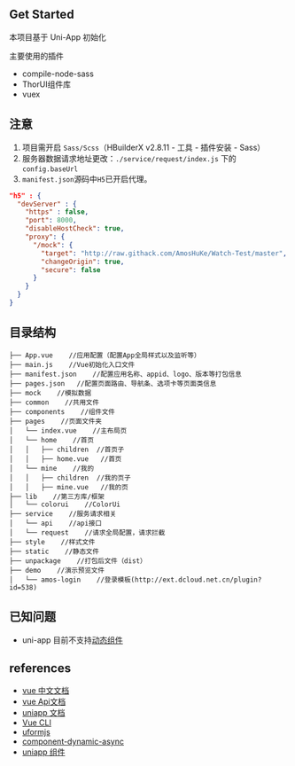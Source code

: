 ## Get Started

本项目基于 Uni-App 初始化

主要使用的插件

- compile-node-sass
- ThorUI组件库
- vuex

## 注意  

1. 项目需开启 `Sass/Scss`（HBuilderX v2.8.11 - 工具 - 插件安装 - Sass）     
2. 服务器数据请求地址更改：`./service/request/index.js` 下的 `config.baseUrl`   
3. `manifest.json`源码中`H5`已开启代理。

```json
"h5" : {
  "devServer" : {
    "https" : false,
    "port": 8000,
    "disableHostCheck": true,
    "proxy": {
      "/mock": {
        "target": "http://raw.githack.com/AmosHuKe/Watch-Test/master",
        "changeOrigin": true,
        "secure": false
      }
    }
  }
}
```


## 目录结构  
```
├── App.vue    //应用配置（配置App全局样式以及监听等）  
├── main.js    //Vue初始化入口文件  
├── manifest.json    //配置应用名称、appid、logo、版本等打包信息
├── pages.json   //配置页面路由、导航条、选项卡等页面类信息
├── mock    //模拟数据
├── common    //共用文件
├── components    //组件文件
├── pages    //页面文件夹  
│   └── index.vue    //主布局页
│   └── home    //首页
│   │   ├── children  //首页子
│   │   ├── home.vue   //首页
│   └── mine    //我的
│   │   ├── children  //我的页子
│   │   ├── mine.vue   //我的页
├── lib    //第三方库/框架  
│   └── colorui    //ColorUi
├── service    //服务请求相关
│   └── api    //api接口
│   └── request    //请求全局配置，请求拦截
├── style    //样式文件  
├── static    //静态文件  
├── unpackage    //打包后文件（dist）  
├── demo    //演示预览文件  
│   └── amos-login    //登录模板(http://ext.dcloud.net.cn/plugin?id=538)

```

## 已知问题

- uni-app 目前不支持[动态组件](https://github.com/dcloudio/uni-app/blob/d49de33c438fdd22295a05766a0428aeeaa4aa69/docs/use.md#vue-%E7%BB%84%E4%BB%B6)

## references

- [vue 中文文档](https://cn.vuejs.org/v2/guide/instance.html)
- [vue Api文档](https://vuejs.org/v2/api/)
- [uniapp 文档](https://uniapp.dcloud.io/api/)
- [Vue CLI](https://cli.vuejs.org/zh/guide/)
- [uformjs](https://uformjs.org/)
- [component-dynamic-async](https://v3.vuejs.org/guide/component-dynamic-async.html)
- [uniapp 组件](https://uniapp.dcloud.io/use?id=vue-%e7%bb%84%e4%bb%b6)